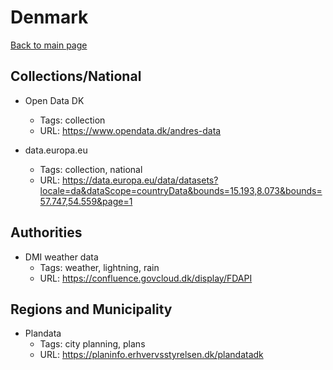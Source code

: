 # Denmark

[Back to main page](README.md)

## Collections/National

- Open Data DK
  - Tags: collection
  - URL: https://www.opendata.dk/andres-data

- data.europa.eu
  - Tags: collection, national
  - URL: https://data.europa.eu/data/datasets?locale=da&dataScope=countryData&bounds=15.193,8.073&bounds=57.747,54.559&page=1

## Authorities

- DMI weather data
  - Tags: weather, lightning, rain
  - URL: https://confluence.govcloud.dk/display/FDAPI


## Regions and Municipality

- Plandata
  - Tags: city planning, plans
  - URL: https://planinfo.erhvervsstyrelsen.dk/plandatadk
